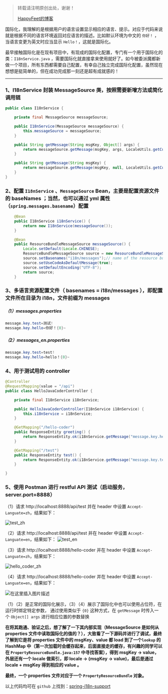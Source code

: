> 转载请注明原创出处，谢谢！
>
> [HappyFeet的博客](https://blog.csdn.net/haihui_yang)

国际化，我理解的是根据用户的语言设置显示相应的语言、提示。对应于代码来说就是根据不同的语言环境返回对应语言的描述。比如默认环境为中文的 `你好！` ，当语言变更为英文时应当显示 `Hello！`，这就是国际化。

最早接触国际化是在现有项目中，有现成的国际化配置，专门有一个用于国际化的类：`I18nService.java` ，需要国际化就直接拿来使用就好了。如今被委派魔都新做一个项目，所有东西都需要自己配置，有幸自己独立完成国际化配置，虽然现在想想是挺简单的，但在成功完成那一刻还是超有成就感的！

---

### 1、I18nService 封装 MessageSource 类，按照需要新增方法或简化调用链

```java
public class I18nService {

    private final MessageSource messageSource;

    public I18nService(MessageSource messageSource) {
        this.messageSource = messageSource;
    }

    public String getMessage(String msgKey, Object[] args) {
        return messageSource.getMessage(msgKey, args, LocaleUtils.getCurrentLocale());
    }

    public String getMessage(String msgKey) {
        return messageSource.getMessage(msgKey, null, LocaleUtils.getCurrentLocale());
    }
}
```

### 2、配置 `I18nService` 、`MessageSource` Bean，主要是配置资源文件的 baseNames ；当然，也可以通过 yml 属性（`spring.messages.basename`）配置

```java
    @Bean
    public I18nService i18nService() {
        return new I18nService(messageSource());
    }

    @Bean
    public ResourceBundleMessageSource messageSource() {
        Locale.setDefault(Locale.CHINESE);
        ResourceBundleMessageSource source = new ResourceBundleMessageSource();
        source.setBasenames("i18n/messages");// name of the resource bundle
        source.setUseCodeAsDefaultMessage(true);
        source.setDefaultEncoding("UTF-8");
        return source;
    }
```

### 3、多语言资源配置文件（ basenames = i18n/messages ），即配置文件所在目录为 i18n，文件前缀为 messages

##### （1）messages.properties

```java
message.key.test=测试!
message.key.hello=你好！{0}~
```

##### （2）messages_en.properties

```java
message.key.test=test!
message.key.hello=hello！{0}~
```

### 4、用于测试用的 controller

```java
@Controller
@RequestMapping(value = "/api")
public class HelloJavaCoderController {

    private final I18nService i18nService;

    public HelloJavaCoderController(I18nService i18nService) {
        this.i18nService = i18nService;
    }

    @GetMapping("/hello-coder")
    public ResponseEntity greeting() {
        return ResponseEntity.ok(i18nService.getMessage("message.key.hello", new Object[]{"JavaCoder"}));
    }

    @GetMapping("/test")
    public ResponseEntity test() {
        return ResponseEntity.ok(i18nService.getMessage("message.key.test"));
    }

}
```

### 5、使用 Postman 进行 restful API 测试（启动服务，server.port=8888）

（1）请求 http://localhost:8888/api/test 并在 header 中设置 `Accept-Languate=zh`，结果如下：

![test_zh](https://img-blog.csdnimg.cn/20181206213228215.png?x-oss-process=image/watermark,type_ZmFuZ3poZW5naGVpdGk,shadow_10,text_aHR0cHM6Ly9ibG9nLmNzZG4ubmV0L2hhaWh1aV95YW5n,size_16,color_FFFFFF,t_70)

（2）请求 http://localhost:8888/api/test 并在 header 中设置 `Accept-Languate=en`，结果如下：
![test_en](https://img-blog.csdnimg.cn/20181206213255243.png?x-oss-process=image/watermark,type_ZmFuZ3poZW5naGVpdGk,shadow_10,text_aHR0cHM6Ly9ibG9nLmNzZG4ubmV0L2hhaWh1aV95YW5n,size_16,color_FFFFFF,t_70)

（3）请求 http://localhost:8888/hello-coder 并在 header 中设置 `Accept-Languate=zh`，结果如下：

![hello_coder_zh](https://img-blog.csdnimg.cn/20181206213532634.png?x-oss-process=image/watermark,type_ZmFuZ3poZW5naGVpdGk,shadow_10,text_aHR0cHM6Ly9ibG9nLmNzZG4ubmV0L2hhaWh1aV95YW5n,size_16,color_FFFFFF,t_70)

（4）请求 http://localhost:8888/hello-coder 并在 header 中设置 `Accept-Languate=en`，结果如下：

![在这里插入图片描述](https://img-blog.csdnimg.cn/20181206213611102.png?x-oss-process=image/watermark,type_ZmFuZ3poZW5naGVpdGk,shadow_10,text_aHR0cHM6Ly9ibG9nLmNzZG4ubmV0L2hhaWh1aV95YW5n,size_16,color_FFFFFF,t_70)

（1）（2）是正常的国际化展示，（3）（4）展示了国际化中也可以使用占位符，在运行时绑定特定参数， 通过使用类似于 `{0}` 这种方式，在 `getMessage` 时传入一个 `Object[] args` 进行相应位置的参数替换

**在将其跑通、验证之后，想了解了一下其内部实现（MessageSource 是如何从 properties 文件中读取国际化的值的？），大致看了一下源码并进行了调试，最终了解到它是将 properties 文件中的 msgKey、value 都 load 到了一个`lookup` 的 HashMap 中（第一次加载时会缓存起来，后面直接走的缓存，有兴趣的同学可以在 `PropertyResourceBundle.java:157` 中寻找答案），得到 msgKey -> value，外层还有一个 locale 做索引，即 locale -> (msgKey -> value)，最后是通过 locale + msgKey 得到相应的 value 。**

**最终，一个 properties 文件对应于一个 `PropertyResourceBundle` 对象。**

以上代码均可在 `github` 上找到：[spring-i18n-support](https://github.com/haihuiyang/spring-i18n-support)
